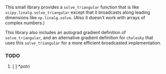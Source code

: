 This small library provides a `solve_triangular` function that is like
`scipy.linalg.solve_triangular` except that it broadcasts along leading
dimensions like `np.linalg.solve`. (Also it doesn't work with arrays of complex
numbers.)

This library also includes an autograd gradient definition of
`solve_triangular`, and an alternative gradient definition for `cholesky` that
uses this `solve_triangular` for a more efficient broadcasted implementation.

### TODO

  1. [ ] \*potri
